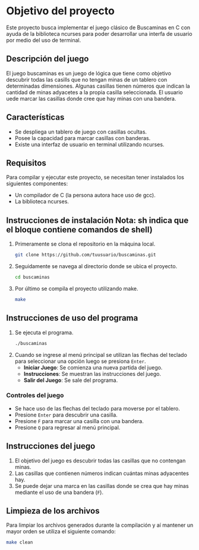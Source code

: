 # Objetivo del proyecto

Este proyecto busca implementar el juego clásico de Buscaminas en C con ayuda de la biblioteca ncurses para poder desarrollar una interfa de usuario por medio del uso de terminal.

## Descripción del juego

El juego buscaminas es un juego de lógica que tiene como objetivo descubrir todas las casills que no tengan minas de un tablero con determinadas dimensiones. Algunas casillas tienen números que indican la cantidad de minas adyacetes a la propia casilla seleccionada. El usuario uede marcar las casillas donde cree que hay minas con una bandera.

## Características

- Se despliega un tablero de juego con casillas ocultas.
- Posee la capacidad para marcar casillas con banderas.
- Existe una interfaz de usuario en terminal utilizando ncurses.

## Requisitos

Para compilar y ejecutar este proyecto, se necesitan tener instalados los siguientes componentes:

- Un compilador de C (la persona autora hace uso de gcc).
- La biblioteca ncurses.

## Instrucciones de instalación Nota: sh indica que el bloque contiene comandos de shell)

1. Primeramente se clona el repositorio en la máquina local.
    ```sh
    git clone https://github.com/tuusuario/buscaminas.git
    ```
2. Seguidamente se navega al directorio donde se ubica el proyecto.
    ```sh
    cd buscaminas
    ```
3. Por último se compila el proyecto utilizando make.
    ```sh
    make
    ```

## Instrucciones de uso del programa

1. Se ejecuta el programa.
    ```sh
    ./buscaminas
    ```
2. Cuando se ingrese al menú principal se utilizan las flechas del teclado para seleccionar una opción luego se presiona `Enter`.
    - **Iniciar Juego**: Se comienza una nueva partida del juego.
    - **Instrucciones**: Se muestran las instrucciones del juego.
    - **Salir del Juego**: Se sale del programa.

### Controles del juego

- Se hace uso de las flechas del teclado para moverse por el tablero.
- Presione `Enter` para descubrir una casilla.
- Presione `F` para marcar una casilla con una bandera.
- Presione `Q` para regresar al menú principal.

## Instrucciones del juego

1. El objetivo del juego es descubrir todas las casillas que no contengan minas.
2. Las casillas que contienen números indican cuántas minas adyacentes hay.
3. Se puede dejar una marca en las casillas donde se crea que hay minas mediante el uso de una bandera (`F`).

## Limpieza de los archivos

Para limpiar los archivos generados durante la compilación y aí mantener un mayor orden se utiliza el siguiente comando:
```sh
make clean

